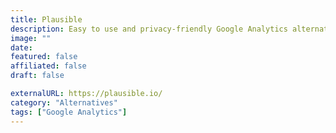 ```yaml
---
title: Plausible
description: Easy to use and privacy-friendly Google Analytics alternative.
image: ""
date: 
featured: false
affiliated: false
draft: false

externalURL: https://plausible.io/
category: "Alternatives"
tags: ["Google Analytics"]
---
```

